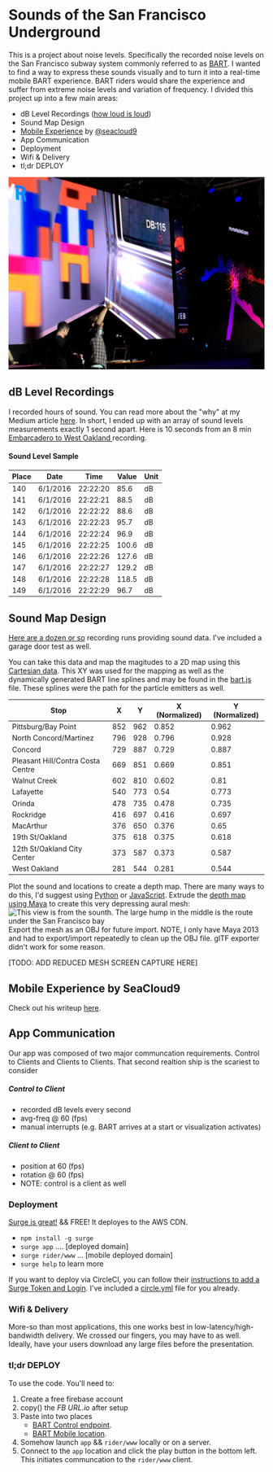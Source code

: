 # Sounds of the San Francisco Underground
This is a project about noise levels.  Specifically the recorded noise levels on the San Francisco subway system commonly referred to as [BART](https://en.wikipedia.org/wiki/Bay_Area_Rapid_Transit).  I wanted to find a way to express these sounds visually and to turn it into a real-time mobile BART experience.  BART riders would share the experience and suffer from extreme noise levels and variation of frequency.
I divided this project up into a few main areas:

 - dB Level Recordings  ([how loud is loud](https://en.wikipedia.org/wiki/Decibel))
 - Sound Map Design
 - [Mobile Experience](https://github.com/cubicleDowns/SF-Underground/blob/master/rider/README.md) by [@seacloud9](http://twitter.com/@seacloud9)
 - App Communication
 - Deployment
 - Wifi & Delivery
 - tl;dr DEPLOY

![Performace screen shot - dB map on the right, BART VR on the left](https://raw.githubusercontent.com/cubicleDowns/SF-Underground/5255f2e353d92f5073540601273aab19456c4a8b/rider/bartVR.jpg)

## dB Level Recordings
I recorded hours of sound.  You can read more about the "why" at my Medium article  [here](https://medium.com/@cubicleDowns/do-you-ride-bart-i-do-daily-8778a2e6649c).  In short, I ended up with an array of sound levels measurements exactly 1 second apart.  Here is  10 seconds from an 8 min [Embarcadero to West Oakland ](https://docs.google.com/spreadsheets/d/1NoyLPjs2jCeE22xbY6eKO-jmQ7t6LeWsLKtUiRHjlVQ/edit?usp=sharing) recording.

#### Sound Level Sample
| Place | Date     | Time     | Value | Unit | 
|-------|----------|----------|-------|------| 
| 140   | 6/1/2016 | 22:22:20 | 85.6  | dB   | 
| 141   | 6/1/2016 | 22:22:21 | 88.5  | dB   | 
| 142   | 6/1/2016 | 22:22:22 | 88.6  | dB   | 
| 143   | 6/1/2016 | 22:22:23 | 95.7  | dB   | 
| 144   | 6/1/2016 | 22:22:24 | 96.9  | dB   | 
| 145   | 6/1/2016 | 22:22:25 | 100.6 | dB   | 
| 146   | 6/1/2016 | 22:22:26 | 127.6 | dB   | 
| 147   | 6/1/2016 | 22:22:27 | 129.2 | dB   | 
| 148   | 6/1/2016 | 22:22:28 | 118.5 | dB   | 
| 149   | 6/1/2016 | 22:22:29 | 96.7  | dB   | 

## Sound Map Design
[Here are a dozen or so](https://docs.google.com/spreadsheets/d/1kgTDsA4py-qznc-3fA_fCE9ToBYigWeEwpd9l7lzNFw/edit?usp=sharing) recording runs providing sound data.  I've included a garage door test as well.

You can take this data and map the magitudes to a 2D map using this [Cartesian data]().  This XY was used for the mapping as well as the dynamically generated BART line splines and may be found in the [bart.js](https://github.com/cubicleDowns/SF-Underground/blob/master/app/bart.js) file.  These splines were the path for the particle emitters as well.

| Stop                              | X   | Y   | X (Normalized) | Y (Normalized) | 
|-----------------------------------|-----|-----|----------------|----------------| 
| Pittsburg/Bay Point               | 852 | 962 | 0.852          | 0.962          | 
| North Concord/Martinez            | 796 | 928 | 0.796          | 0.928          | 
| Concord                           | 729 | 887 | 0.729          | 0.887          | 
| Pleasant Hill/Contra Costa Centre | 669 | 851 | 0.669          | 0.851          | 
| Walnut Creek                      | 602 | 810 | 0.602          | 0.81           | 
| Lafayette                         | 540 | 773 | 0.54           | 0.773          | 
| Orinda                            | 478 | 735 | 0.478          | 0.735          | 
| Rockridge                         | 416 | 697 | 0.416          | 0.697          | 
| MacArthur                         | 376 | 650 | 0.376          | 0.65           | 
| 19th St/Oakland                   | 375 | 618 | 0.375          | 0.618          | 
| 12th St/Oakland City Center       | 373 | 587 | 0.373          | 0.587          | 
| West Oakland                      | 281 | 544 | 0.281          | 0.544          | 

Plot the sound and locations to create a depth map.  There are many ways to do this, I'd suggest using [Python](http://stackoverflow.com/questions/2369492/generate-a-heatmap-in-matplotlib-using-a-scatter-data-set) or [JavaScript](https://www.patrick-wied.at/static/heatmapjs/).  Extrude the [depth map using Maya](https://knowledge.autodesk.com/support/maya/learn-explore/caas/CloudHelp/cloudhelp/2016/ENU/Maya/files/GUID-9E4B4E8F-F4B7-4005-B3F0-5441E65170CF-htm.html) to create this very depressing aural mesh: ![This view is from the sounth.  The large hump in the middle is the route under the San Francisco bay](https://cdn-images-1.medium.com/max/2000/1*zFv2hk7tDMsYvXiGYkmWbw.png)  Export the mesh as an OBJ for future import.  NOTE, I only have Maya 2013 and had to export/import repeatedly to clean up the OBJ file. glTF exporter didn't work for some reason.

[TODO:  ADD REDUCED MESH SCREEN CAPTURE HERE]

## Mobile Experience by SeaCloud9
Check out his writeup [here](https://github.com/cubicleDowns/SF-Underground/blob/master/rider/README.md).

## App Communication
Our app was composed of two major communcation requirements.   Control to Clients and Clients to Clients.   That second realtion ship is the scariest to consider

##### Control to Client
 - recorded dB levels every second
 - avg-freq @ 60 (fps)
 - manual interrupts (e.g. BART arrives at a start or visualization activates)

##### Client to Client
 - position  at 60 (fps)
 - rotation  @ 60 (fps)
 - NOTE: control is a client as well

### Deployment
[Surge is great!](http://surge.sh/) && FREE!  It deployes to the AWS CDN.
 - `npm install -g surge`
 - `surge app` .... [deployed domain]
 - `surge rider/www` ... [mobile deployed domain]
 - `surge help` to learn more

 If you want to deploy via CircleCI, you can follow their [instructions to add a Surge Token and Login](https://surge.sh/help/integrating-with-circleci).  I've included a [circle.yml](https://github.com/cubicleDowns/SF-Underground/blob/master/circle.yml) file for you already.
 
### Wifi & Delivery
More-so than most applications, this one works best in low-latency/high-bandwidth delivery. We crossed our fingers, you may have to as well. Ideally, have your users download any large files before the presentation.

### tl;dr DEPLOY
To use the code.  You'll need to:

1. Create a free firebase account
2. copy() the *FB URL.io* after setup
3. Paste into two places
    * [BART Control endpoint](https://github.com/cubicleDowns/SF-Underground/blob/master/app/js/ks.js).
    * [BART Mobile location](https://github.com/cubicleDowns/SF-Underground/blob/master/rider/app/app.js).
4. Somehow launch `app` && `rider/www` locally or on a server.
5. Connect to the `app` location and click the play button in the bottom left.  This initiates communcation to the `rider/www` client.

